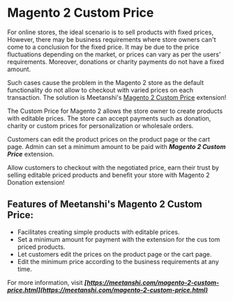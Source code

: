 # Magento 2 Custom Price

For online stores, the ideal scenario is to sell products with fixed prices, However, there may be business requirements where store owners can't come to a conclusion for the fixed price. It may be due to the price fluctuations depending on the market, or prices can vary as per the users' requirements. Moreover, donations or charity payments do not have a fixed amount.

Such cases cause the problem in the Magento 2 store as the default functionality do not allow to checkout with varied prices on each transaction. The solution is Meetanshi's [Magento 2 Custom Price](https://meetanshi.com/magento-2-custom-price.html) extension!

The Custom Price for Magento 2 allows the store owner to create products with editable prices. The store can accept payments such as donation, charity or custom prices for personalization or wholesale orders.

Customers can edit the product prices on the product page or the cart page. Admin can set a minimum amount to be paid with ***Magento 2 Custom Price*** extension.

Allow customers to checkout with the negotiated price, earn their trust by selling editable priced products and benefit your store with Magento 2 Donation extension!

## Features of Meetanshi's Magento 2 Custom Price:

* Facilitates creating simple products with editable prices.
* Set a minimum amount for payment with the extension for the cus tom priced products.
* Let customers edit the prices on the product page or the cart page.
* Edit the minimum price according to the business requirements at any time.


For more information, visit ***[https://meetanshi.com/magento-2-custom-price.html](https://meetanshi.com/magento-2-custom-price.html)***
